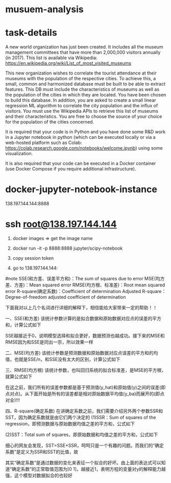 # musuem-analysis

# task-details
A new world organization has just been created. It includes all the museum management committees that have more than 2,000,000 visitors annually (in 2017).  This list is available via Wikipedia: 
https://en.wikipedia.org/wiki/List_of_most_visited_museums

This new organization wishes to correlate the tourist attendance at their museums with the population of the respective cities. To achieve this, a small, common and harmonized database must be built to be able to extract features. This DB must include the characteristics of museums as well as the population of the cities in which they are located. You have been chosen to build this database. In addition, you are asked to create a small linear regression ML algorithm to correlate the city population and the influx of visitors.  You must use the Wikipedia APIs to retrieve this list of museums and their characteristics. You are free to choose the source of your choice for the population of the cities concerned.

It is required that your code is in Python and you have done some R&D work in a Jupyter notebook in python (which can be executed locally or via a web-hosted platform such as Colab: https://colab.research.google.com/notebooks/welcome.ipynb) using some visualization.

It is also required that your code can be executed in a Docker container (use Docker Compose if you require additional infrastructure).

# docker-jupyter-notebook-instance 

138.197.144.144:8888

# ssh root@138.197.144.144

 1. docker images   => get the image name
 
 2. docker run -it -p 8888:8888 jupyter/scipy-notebook
 
 3. copy session token 
 
 4. go to 138.197.144.144:
 
 #note
 SSE(和方差、误差平方和)：The sum of squares due to error
MSE(均方差、方差)：Mean squared error
RMSE(均方根、标准差)：Root mean squared error
R-square(确定系数)：Coefficient of determination
Adjusted R-square：Degree-of-freedom adjusted coefficient of determination


下面我对以上几个名词进行详细的解释下，相信能给大家带来一定的帮助！！


一、SSE(和方差)
该统计参数计算的是拟合数据和原始数据对应点的误差的平方和，计算公式如下



SSE越接近于0，说明模型选择和拟合更好，数据预测也越成功。接下来的MSE和RMSE因为和SSE是同出一宗，所以效果一样


二、MSE(均方差)
该统计参数是预测数据和原始数据对应点误差的平方和的均值，也就是SSE/n，和SSE没有太大的区别，计算公式如下



三、RMSE(均方根)
该统计参数，也叫回归系统的拟合标准差，是MSE的平方根，就算公式如下



在这之前，我们所有的误差参数都是基于预测值(y_hat)和原始值(y)之间的误差(即点对点)。从下面开始是所有的误差都是相对原始数据平均值(y_ba)而展开的(即点对全)!!!


四、R-square(确定系数)
在讲确定系数之前，我们需要介绍另外两个参数SSR和SST，因为确定系数就是由它们两个决定的
(1)SSR：Sum of squares of the regression，即预测数据与原始数据均值之差的平方和，公式如下



(2)SST：Total sum of squares，即原始数据和均值之差的平方和，公式如下



细心的网友会发现，SST=SSE+SSR，呵呵只是一个有趣的问题。而我们的“确定系数”是定义为SSR和SST的比值，故



其实“确定系数”是通过数据的变化来表征一个拟合的好坏。由上面的表达式可以知道“确定系数”的正常取值范围为[0 1]，越接近1，表明方程的变量对y的解释能力越强，这个模型对数据拟合的也较好




